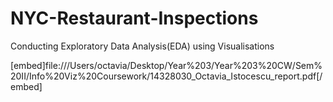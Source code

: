 # NYC-Restaurant-Inspections
Conducting Exploratory Data Analysis(EDA) using Visualisations

[embed]file:///Users/octavia/Desktop/Year%203/Year%203%20CW/Sem%20II/Info%20Viz%20Coursework/14328030_Octavia_Istocescu_report.pdf[/embed]
